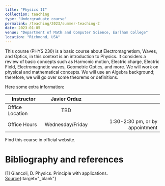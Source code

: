 ```yaml
---
title: "Physics II"
collection: teaching
type: "Undergraduate course"
permalink: /teaching/2023/summer-teaching-2
date: 2023-01-05
venue: "Department of Math and Computer Science, Earlham College"
location: "Richmond, USA"
---
```


This course (PHYS 230) is a basic course about Electromagnetism, Waves, and Optics, in this context is an introduction to Physics. It considers a review of basic concepts such as Harmonic motion,  Electric charge, Electric Field, Electromagnetic waves, Geometric Optics, and more. We will work on physical and mathematical concepts. We will use an Algebra background; therefore, we will go over some theorems or definitions.
<!--[BU website](https://tinyurl.com/yhgalmw6){:target="_blank"}, -->

Here some extra information:

| Instructor   |      Javier Orduz      |   |
|--------------------|:-----------------------:|----------------:|
| Office Location |  TBD |  |
| Office Hours |    Wednesday/Friday   |   1:30-2:30 pm, or by appointment |


Find this course in official website.

# Bibliography and references
[1] Giancoli, D. Physics. Principle with applications. [Source](https://www.pearson.com/en-us/subject-catalog/p/physics-principles-and-applications/P200000006936/9780137679065){:target="_blank"}
